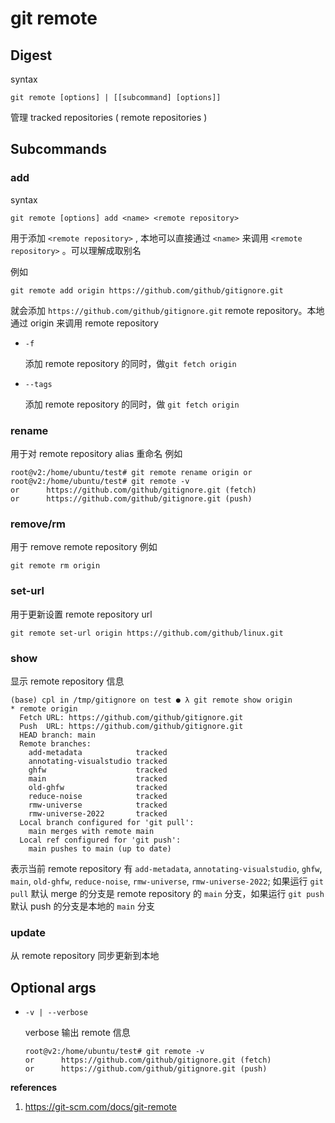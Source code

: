 # git remote

## Digest

syntax

```
git remote [options] | [[subcommand] [options]]
```

管理 tracked repositories ( remote repositories )

## Subcommands

### add

syntax

```
git remote [options] add <name> <remote repository>
```

用于添加 `<remote repository>` , 本地可以直接通过 `<name>` 来调用 `<remote repository>` 。可以理解成取别名

例如

```
git remote add origin https://github.com/github/gitignore.git
```

就会添加 `https://github.com/github/gitignore.git` remote repository。本地通过 origin 来调用 remote repository

- `-f`

  添加 remote repository 的同时，做`git fetch origin` 

- `--tags`

  添加 remote repository 的同时，做 `git fetch origin`

### rename

用于对 remote repository alias 重命名 例如

```
root@v2:/home/ubuntu/test# git remote rename origin or
root@v2:/home/ubuntu/test# git remote -v
or      https://github.com/github/gitignore.git (fetch)
or      https://github.com/github/gitignore.git (push)
```

### remove/rm

用于 remove remote repository 例如

```
git remote rm origin
```

### set-url

用于更新设置 remote repository url

```
git remote set-url origin https://github.com/github/linux.git 
```

### show

显示 remote repository 信息

```
(base) cpl in /tmp/gitignore on test ● λ git remote show origin
* remote origin
  Fetch URL: https://github.com/github/gitignore.git
  Push  URL: https://github.com/github/gitignore.git
  HEAD branch: main
  Remote branches:
    add-metadata            tracked
    annotating-visualstudio tracked
    ghfw                    tracked
    main                    tracked
    old-ghfw                tracked
    reduce-noise            tracked
    rmw-universe            tracked
    rmw-universe-2022       tracked
  Local branch configured for 'git pull':
    main merges with remote main
  Local ref configured for 'git push':
    main pushes to main (up to date)
```

表示当前 remote repository 有 `add-metadata`, `annotating-visualstudio`, `ghfw`, `main`, `old-ghfw`, `reduce-noise`, `rmw-universe`, `rmw-universe-2022`; 如果运行 `git pull` 默认 merge 的分支是 remote repository 的 `main` 分支，如果运行 `git push` 默认 push 的分支是本地的 `main` 分支 

### update

从 remote repository 同步更新到本地 

## Optional args

- `-v | --verbose`

  verbose 输出 remote 信息

  ```
  root@v2:/home/ubuntu/test# git remote -v
  or      https://github.com/github/gitignore.git (fetch)
  or      https://github.com/github/gitignore.git (push)
  ```




**references**

1. https://git-scm.com/docs/git-remote
